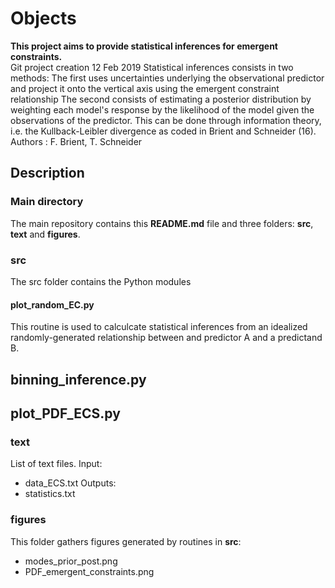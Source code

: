 # Objects
__This project aims to provide statistical inferences for emergent constraints.__  
Git project creation 12 Feb 2019
Statistical inferences consists in two methods:
The first uses uncertainties underlying the observational predictor and project it onto the vertical axis using the emergent constraint relationship
The second consists of estimating a posterior distribution by weighting each model's response by the likelihood of the model given the observations of the predictor. This can be done through information theory, i.e. the Kullback-Leibler divergence as coded in Brient and Schneider (16). 
Authors : F. Brient, T. Schneider

## Description

### Main directory
The main repository contains this __README.md__ file and three folders: __src__, __text__ and __figures__.

### src
The src folder contains the Python modules

#### plot_random_EC.py
This routine is used to calculcate statistical inferences from an idealized randomly-generated relationship between and predictor A and a predictand B.

## binning_inference.py

## plot_PDF_ECS.py

### text
List of text files.
Input:
 - data_ECS.txt
Outputs:
 - statistics.txt

### figures
This folder gathers figures generated by routines in __src__:
 - modes_prior_post.png
 - PDF_emergent_constraints.png
